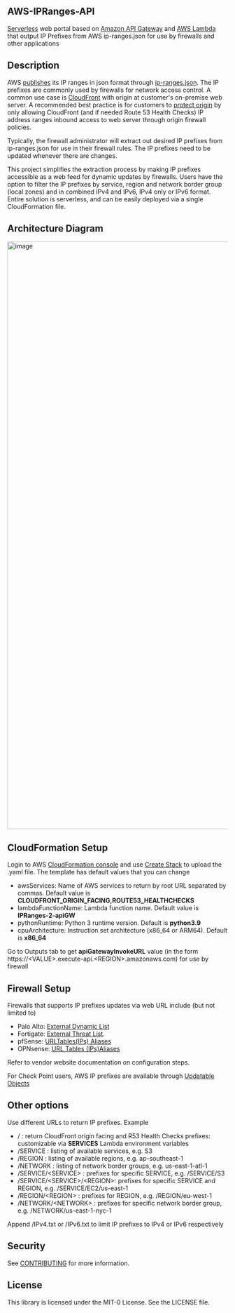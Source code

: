 ## AWS-IPRanges-API

[Serverless](https://aws.amazon.com/serverless/) web portal based on [Amazon API Gateway](https://aws.amazon.com/api-gateway/) and [AWS Lambda](https://aws.amazon.com/lambda/) that output IP Prefixes from AWS ip-ranges.json for use by firewalls and other applications

## Description
AWS [publishes](https://docs.aws.amazon.com/general/latest/gr/aws-ip-ranges.html) its IP ranges in json format through [ip-ranges.json](https://ip-ranges.amazonaws.com/ip-ranges.json). The IP prefixes are commonly used by firewalls for network access control. A common use case is [CloudFront](https://aws.amazon.com/cloudfront/) with origin at customer's on-premise web server. A recommended best practice is for customers to [protect origin](https://docs.aws.amazon.com/whitepapers/latest/secure-content-delivery-amazon-cloudfront/protecting-your-origin-by-allowing-access-to-cloudfront-only.html) by only allowing CloudFront (and if needed Route 53 Health Checks) IP address ranges inbound access to web server through origin firewall policies.

Typically, the firewall administrator will extract out desired IP prefixes from ip-ranges.json for use in their firewall rules. The IP prefixes need to be updated whenever there are changes. 

This project simplifies the extraction process by making IP prefixes accessible as a web feed for dynamic updates by firewalls. Users have the option to filter the IP prefixes by service, region and network border group (local zones) and in combined IPv4 and IPv6, IPv4 only or IPv6 format. Entire solution is serverless, and can be easily deployed via a single CloudFormation file. 

## Architecture Diagram
<img width="1340" alt="image" src="https://user-images.githubusercontent.com/88474310/155283397-b34594ea-213d-4b8f-b391-6081087f1743.png">


## CloudFormation Setup
Login to AWS [CloudFormation console](https://console.aws.amazon.com/cloudformation) and use [Create Stack](https://docs.aws.amazon.com/AWSCloudFormation/latest/UserGuide/cfn-console-create-stack.html) to upload the .yaml file. The template has default values that you can change
- awsServices: Name of AWS services to return by root URL separated by commas. Default value is **CLOUDFRONT_ORIGIN_FACING,ROUTE53_HEALTHCHECKS**
- lambdaFunctionName: Lambda function name. Default value is **IPRanges-2-apiGW**
- pythonRuntime: Python 3 runtime version. Default is **python3.9**
- cpuArchitecture: Instruction set architecture (x86_64 or ARM64). Default is **x86_64**

Go to Outputs tab to get **apiGatewayInvokeURL** value (in the form https://\<VALUE\>.execute-api.\<REGION\>.amazonaws.com) for use by firewall

  
## Firewall Setup
Firewalls that supports IP prefixes updates via web URL include (but not limited to)
- Palo Alto: [External Dynamic List](https://docs.paloaltonetworks.com/pan-os/9-1/pan-os-admin/policy/use-an-external-dynamic-list-in-policy/external-dynamic-list) 
- Fortigate: [External Threat List](https://docs.fortinet.com/document/fortigate/6.2.0/new-features/625349/external-block-list-threat-feed-policy).
- pfSense: [URLTables(IPs) Aliases](https://docs.netgate.com/pfsense/en/latest/firewall/aliases.html#url-aliases)
- OPNsense: [URL Tables (IPs)Aliases](https://docs.opnsense.org/manual/aliases.html)

Refer to vendor website documentation on configuration steps.
  
For Check Point users, AWS IP prefixes are available through [Updatable Objects](https://supportcenter.checkpoint.com/supportcenter/portal?eventSubmit_doGoviewsolutiondetails=&solutionid=sk131852)

## Other options
Use different URLs to return IP prefixes. Example
  - / : return CloudFront origin facing and R53 Health Checks  prefixes: customizable via **SERVICES** Lambda environment variables
  - /SERVICE : listing of available services, e.g. S3
  - /REGION : listing of available regions, e.g. ap-southeast-1
  - /NETWORK : listing of network border groups, e.g. us-east-1-atl-1
  - /SERVICE/\<SERVICE\> : prefixes for specific SERVICE, e.g. /SERVICE/S3
  - /SERVICE/\<SERVICE\>/\<REGION\>: prefixes for specific SERVICE and REGION, e.g. /SERVICE/EC2/us-east-1
  - /REGION/\<REGION\> : prefixes for REGION, e.g. /REGION/eu-west-1
  - /NETWORK/\<NETWORK\> : prefixes for specific network border group, e.g. /NETWORK/us-east-1-nyc-1

Append /IPv4.txt or /IPv6.txt to limit IP prefixes to IPv4 or IPv6 respectively
 
## Security

See [CONTRIBUTING](CONTRIBUTING.md#security-issue-notifications) for more information.

## License

This library is licensed under the MIT-0 License. See the LICENSE file.

